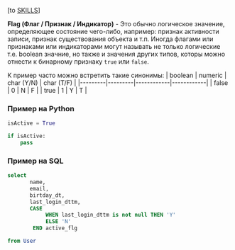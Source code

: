 \[to [SKILLS](/SKILLS.md)\]

**Flag (Флаг / Признак / Индикатор)** - Это обычно логическое значение, определяющее состояние чего-либо, например: признак активности записи, признак существования объекта и т.п. Иногда флагами или признаками или индикаторами могут называть не только логические т.е. boolean значние, но также и значения других типов, которы можно отнести к бинарному признаку `true` или  `false`. 

К пример часто можно встретить такие синонимы:
| boolean | numeric | char (Y/N) | char (T/F) |
|---------|---------|------------|------------|
| false   | 0       | N          | F          |
| true    | 1       | Y          | T          |

 ### Пример на Python
```python
isActive = True

if isActive:
	pass
```

 ### Пример на SQL
```SQL
select 
	   name, 
	   email, 
	   birtday_dt,
	   last_login_dttm,
	   CASE 
			WHEN last_login_dttm is not null THEN 'Y'
            ELSE 'N' 
	    END active_flg 

from User 
```


